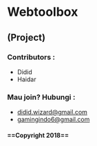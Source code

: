 # Webtoolbox
## (Project)
### Contributors :
- Didid
- Haidar

### Mau join? Hubungi :
- didid.wizard@gmail.com
- gamingindo6@gmail.com

#### ==Copyright 2018==